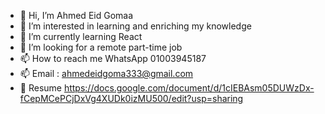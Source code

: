 - 👋 Hi, I’m Ahmed Eid Gomaa
- 👀 I’m interested in learning and enriching my knowledge
- 🌱 I’m currently learning React
- 💞️ I’m looking for a remote part-time job
- 📫 How to reach me WhatsApp 01003945187
- 📫 Email : ahmedeidgoma333@gmail.com
- 👋 Resume https://docs.google.com/document/d/1cIEBAsm05DUWzDx-fCepMCePCjDxVg4XUDk0izMU500/edit?usp=sharing
<!---
ahmedeid533/ahmedeid533 is a ✨ special ✨ repository because its `README.md` (this file) appears on your GitHub profile.
You can click the Preview link to take a look at your changes.
--->
